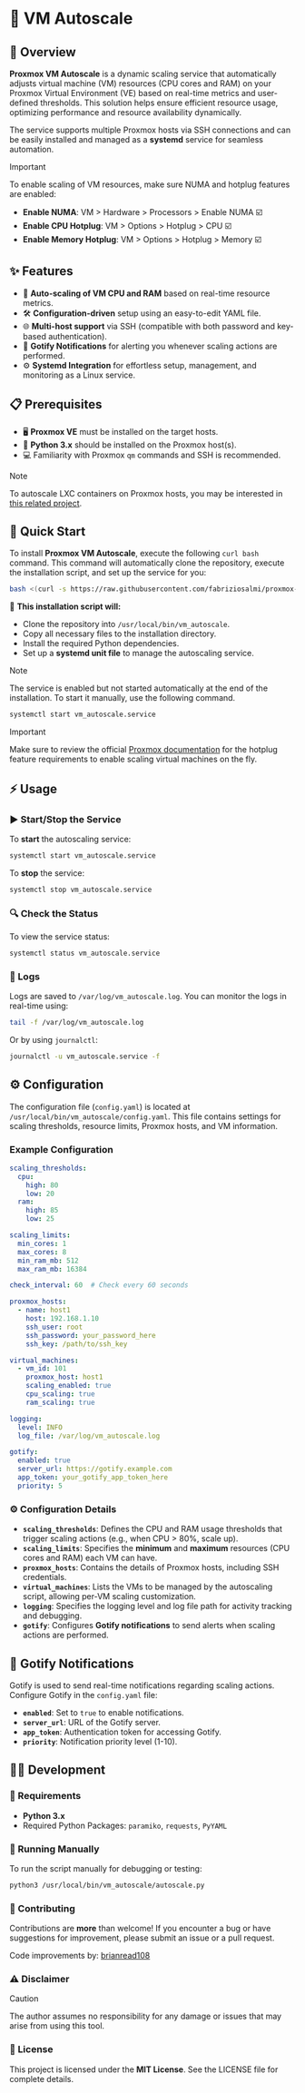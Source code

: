 # 🚀 VM Autoscale

## 🌟 Overview
**Proxmox VM Autoscale** is a dynamic scaling service that automatically adjusts virtual machine (VM) resources (CPU cores and RAM) on your Proxmox Virtual Environment (VE) based on real-time metrics and user-defined thresholds. This solution helps ensure efficient resource usage, optimizing performance and resource availability dynamically.

The service supports multiple Proxmox hosts via SSH connections and can be easily installed and managed as a **systemd** service for seamless automation.

> [!IMPORTANT]
> To enable scaling of VM resources, make sure NUMA and hotplug features are enabled:
> - **Enable NUMA**: VM > Hardware > Processors > Enable NUMA ☑️
> - **Enable CPU Hotplug**: VM > Options > Hotplug > CPU ☑️
> - **Enable Memory Hotplug**: VM > Options > Hotplug > Memory ☑️

## ✨ Features
- 🔄 **Auto-scaling of VM CPU and RAM** based on real-time resource metrics.
- 🛠️ **Configuration-driven** setup using an easy-to-edit YAML file.
- 🌐 **Multi-host support** via SSH (compatible with both password and key-based authentication).
- 📲 **Gotify Notifications** for alerting you whenever scaling actions are performed.
- ⚙️ **Systemd Integration** for effortless setup, management, and monitoring as a Linux service.

## 📋 Prerequisites
- 🖥️ **Proxmox VE** must be installed on the target hosts.
- 🐍 **Python 3.x** should be installed on the Proxmox host(s).
- 💻 Familiarity with Proxmox `qm` commands and SSH is recommended.

> [!NOTE]
> To autoscale LXC containers on Proxmox hosts, you may be interested in [this related project](https://github.com/fabriziosalmi/proxmox-lxc-autoscale).

## 🚀 Quick Start

To install **Proxmox VM Autoscale**, execute the following `curl bash` command. This command will automatically clone the repository, execute the installation script, and set up the service for you:

```bash
bash <(curl -s https://raw.githubusercontent.com/fabriziosalmi/proxmox-vm-autoscale/main/install.sh)
```

🎯 **This installation script will:**
- Clone the repository into `/usr/local/bin/vm_autoscale`.
- Copy all necessary files to the installation directory.
- Install the required Python dependencies.
- Set up a **systemd unit file** to manage the autoscaling service.

> [!NOTE]
> The service is enabled but not started automatically at the end of the installation. To start it manually, use the following command.

```bash
systemctl start vm_autoscale.service
```

> [!IMPORTANT]
> Make sure to review the official [Proxmox documentation](https://pve.proxmox.com/wiki/Hotplug_(qemu_disk,nic,cpu,memory)) for the hotplug feature requirements to enable scaling virtual machines on the fly.

## ⚡ Usage

### ▶️ Start/Stop the Service
To **start** the autoscaling service:

```bash
systemctl start vm_autoscale.service
```

To **stop** the service:

```bash
systemctl stop vm_autoscale.service
```

### 🔍 Check the Status
To view the service status:

```bash
systemctl status vm_autoscale.service
```

### 📜 Logs
Logs are saved to `/var/log/vm_autoscale.log`. You can monitor the logs in real-time using:

```bash
tail -f /var/log/vm_autoscale.log
```

Or by using `journalctl`:

```bash
journalctl -u vm_autoscale.service -f
```

## ⚙️ Configuration

The configuration file (`config.yaml`) is located at `/usr/local/bin/vm_autoscale/config.yaml`. This file contains settings for scaling thresholds, resource limits, Proxmox hosts, and VM information.

### Example Configuration
```yaml
scaling_thresholds:
  cpu:
    high: 80
    low: 20
  ram:
    high: 85
    low: 25

scaling_limits:
  min_cores: 1
  max_cores: 8
  min_ram_mb: 512
  max_ram_mb: 16384

check_interval: 60  # Check every 60 seconds

proxmox_hosts:
  - name: host1
    host: 192.168.1.10
    ssh_user: root
    ssh_password: your_password_here
    ssh_key: /path/to/ssh_key

virtual_machines:
  - vm_id: 101
    proxmox_host: host1
    scaling_enabled: true
    cpu_scaling: true
    ram_scaling: true

logging:
  level: INFO
  log_file: /var/log/vm_autoscale.log

gotify:
  enabled: true
  server_url: https://gotify.example.com
  app_token: your_gotify_app_token_here
  priority: 5
```

### ⚙️ Configuration Details
- **`scaling_thresholds`**: Defines the CPU and RAM usage thresholds that trigger scaling actions (e.g., when CPU > 80%, scale up).
- **`scaling_limits`**: Specifies the **minimum** and **maximum** resources (CPU cores and RAM) each VM can have.
- **`proxmox_hosts`**: Contains the details of Proxmox hosts, including SSH credentials.
- **`virtual_machines`**: Lists the VMs to be managed by the autoscaling script, allowing per-VM scaling customization.
- **`logging`**: Specifies the logging level and log file path for activity tracking and debugging.
- **`gotify`**: Configures **Gotify notifications** to send alerts when scaling actions are performed.

## 📲 Gotify Notifications
Gotify is used to send real-time notifications regarding scaling actions. Configure Gotify in the `config.yaml` file:
- **`enabled`**: Set to `true` to enable notifications.
- **`server_url`**: URL of the Gotify server.
- **`app_token`**: Authentication token for accessing Gotify.
- **`priority`**: Notification priority level (1-10).

## 👨‍💻 Development

### 🔧 Requirements
- **Python 3.x**
- Required Python Packages: `paramiko`, `requests`, `PyYAML`

### 🐛 Running Manually
To run the script manually for debugging or testing:

```bash
python3 /usr/local/bin/vm_autoscale/autoscale.py
```

### 🤝 Contributing
Contributions are **more** than welcome! If you encounter a bug or have suggestions for improvement, please submit an issue or a pull request.

Code improvements by: [brianread108](https://github.com/brianread108)

### ⚠️ Disclaimer
> [!CAUTION]
> The author assumes no responsibility for any damage or issues that may arise from using this tool.

### 📜 License
This project is licensed under the **MIT License**. See the LICENSE file for complete details.
